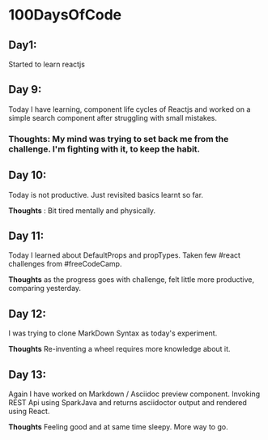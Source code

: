 # 100DaysOfCode

## Day1:

Started to learn reactjs

## Day 9:

Today I have learning, component life cycles of Reactjs and worked on a simple search component after struggling with small mistakes.

### **Thoughts**: My mind was trying to set back me from the challenge. I'm fighting with it, to keep the habit.

## Day 10:

Today is not productive. Just revisited basics learnt so far.

**Thoughts** : Bit tired mentally and physically.

## Day 11:

Today I learned about DefaultProps and propTypes. Taken few #react challenges from #freeCodeCamp.

**Thoughts** as the progress goes with challenge, felt little more productive, comparing yesterday.

## Day 12:

I was trying to clone MarkDown Syntax as today's experiment.

**Thoughts** Re-inventing a wheel requires more knowledge about it.

## Day 13:

Again I have worked on Markdown / Asciidoc preview component. Invoking REST Api using SparkJava and returns asciidoctor output and rendered using React.

**Thoughts** Feeling good and at same time sleepy. More way to go.
